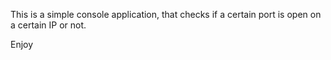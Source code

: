 This is a simple console application, that checks if a certain port is open on a certain IP or not.

Enjoy

